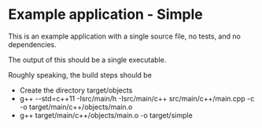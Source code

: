 # Example application - Simple

This is an example application with a single source file, no tests, and no dependencies.

The output of this should be a single executable.

Roughly speaking, the build steps should be

* Create the directory target/objects
* g++ --std=c++11 -Isrc/main/h -Isrc/main/c++ src/main/c++/main.cpp -c -o target/main/c++/objects/main.o
* g++ target/main/c++/objects/main.o -o target/simple
